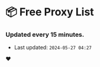 # :package: Free Proxy List
### Updated every 15 minutes.

- Last updated: `2024-05-27 04:27`

:heart:
